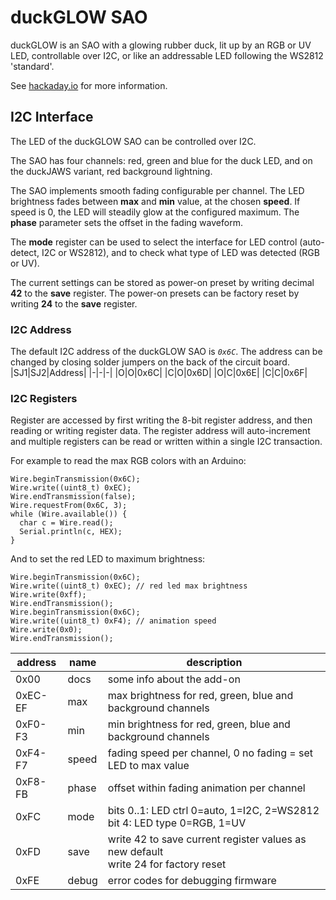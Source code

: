 # duckGLOW SAO

duckGLOW is an SAO with a glowing rubber duck, lit up by an RGB or UV LED,
controllable over I2C, or like an addressable LED following the WS2812
'standard'.

See [hackaday.io](https://hackaday.io/project/198918-duckglow-sao) for more
information.

## I2C Interface

The LED of the duckGLOW SAO can be controlled over I2C. 

The SAO has four channels: red, green and blue for the duck LED, and on the
duckJAWS variant, red background lightning.

The SAO implements smooth fading configurable per channel. The LED brightness
fades between **max** and **min** value, at the chosen **speed**. If speed is 0,
the LED will steadily glow at the configured maximum. The **phase** parameter
sets the offset in the fading waveform.

The **mode** register can be used to select the interface for LED control
(auto-detect, I2C or WS2812), and to check what type of LED was detected
(RGB or UV). 

The current settings can be stored as power-on preset by writing decimal
**42** to the **save** register. The power-on presets can be factory reset by
writing **24** to the **save** register.

### I2C Address

The default I2C address of the duckGLOW SAO is *`0x6C`*. The address can be 
changed by closing solder jumpers on the back of the circuit board. 
|SJ1|SJ2|Address|
|-|-|-|
|O|O|0x6C|
|C|O|0x6D|
|O|C|0x6E|
|C|C|0x6F|

### I2C Registers

Register are accessed by first writing the 8-bit register address, and then
reading or writing register data. The register address will auto-increment
and multiple registers can be read or written within a single I2C transaction. 

For example to read the max RGB colors with an Arduino:
```
Wire.beginTransmission(0x6C);
Wire.write((uint8_t) 0xEC);
Wire.endTransmission(false);
Wire.requestFrom(0x6C, 3);
while (Wire.available()) {
  char c = Wire.read();
  Serial.println(c, HEX);
}
```

And to set the red LED to maximum brightness:

```
Wire.beginTransmission(0x6C);
Wire.write((uint8_t) 0xEC); // red led max brightness
Wire.write(0xff);
Wire.endTransmission();
Wire.beginTransmission(0x6C);
Wire.write((uint8_t) 0xF4); // animation speed
Wire.write(0x0);
Wire.endTransmission();
```

|address|name|description|
|-|-|-|
|0x00| docs | some info about the add-on |
|0xEC-EF | max | max brightness for red, green, blue and background channels |
|0xF0-F3| min | min brightness for red, green, blue and background  channels |
|0xF4-F7| speed | fading speed per channel, 0 no fading = set LED to max value |
|0xF8-FB| phase | offset within fading animation per channel |
|0xFC| mode | bits 0..1: LED ctrl 0=auto, 1=I2C, 2=WS2812<br>bit 4: LED type 0=RGB, 1=UV |
|0xFD| save | write 42 to save current register values as new default<br>write 24 for factory reset |
|0xFE| debug | error codes for debugging firmware |
